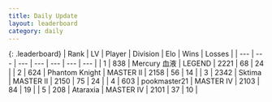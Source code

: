 ```yaml
---
title: Daily Update
layout: leaderboard
category: daily
---
```


{: .leaderboard}
| Rank | LV | Player | Division | Elo | Wins | Losses |
| --- | --- | --- | --- | --- | --- | --- |
| <span data-change="12">1</span> | 838 | <span title="ID: 692745">Mercury 血液</span> | LEGEND | <span data-change="246">2221</span> | <span data-change="35">68</span> | <span data-change="3">24</span> |
| <span data-change="0">2</span> | 624 | <span title="ID: 742939">Phantom Knight</span> | MASTER II | <span data-change="0">2158</span> | <span data-change="0">56</span> | <span data-change="0">14</span> |
| <span data-change="-2">3</span> | 2342 | <span title="ID: 353063">Sktima</span> | MASTER II | <span data-change="-13">2150</span> | <span data-change="0">75</span> | <span data-change="1">24</span> |
| <span data-change="1">4</span> | 603 | <span title="ID: 652474">pookmaster21</span> | MASTER IV | <span data-change="71">2103</span> | <span data-change="15">84</span> | <span data-change="4">19</span> |
| <span data-change="-2">5</span> | 208 | <span title="ID: 745153">Ataraxia</span> | MASTER IV | <span data-change="26">2101</span> | <span data-change="6">37</span> | <span data-change="1">10</span> |